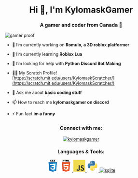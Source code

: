 <h1 align="center">Hi 👋, I'm KylomaskGamer</h1>
<h3 align="center">A gamer and coder from Canada 🍁</h3>

![gamer proof](https://gen.plancke.io/exp/KylomaskGamer.png)

- 🔭 I’m currently working on **Romulo, a 3D roblox platformer**

- 🌱 I’m currently learning **Roblox Lua**

- 🤝 I’m looking for help with **Python Discord Bot Making**

- 👨‍💻 My Scratch Profile! [https://scratch.mit.edu/users/KylomaskScratcher/](https://scratch.mit.edu/users/KylomaskScratcher/)

- 💬 Ask me about **basic coding stuff**

- 📫 How to reach me **kylomaskgamer on discord**

- ⚡ Fun fact **im a funny**

<h3 align="center">Connect with me:</h3>
<p align="center">
<a href="https://www.youtube.com/@kylomaskgamer8134" target="blank"><img align="center" src="https://raw.githubusercontent.com/rahuldkjain/github-profile-readme-generator/master/src/images/icons/Social/youtube.svg" alt="kylomaskgamer" height="30" width="40" /></a>
</p>

<h3 align="center">Languages & Tools:</h3>
<p align="center"href="https://www.w3schools.com/css/" target="_blank" rel="noreferrer"> <img src="https://raw.githubusercontent.com/devicons/devicon/master/icons/css3/css3-original-wordmark.svg" alt="css3" width="40" height="40"/> </a> <a href="https://www.w3.org/html/" target="_blank" rel="noreferrer"> <img src="https://raw.githubusercontent.com/devicons/devicon/master/icons/html5/html5-original-wordmark.svg" alt="html5" width="40" height="40"/> </a> <a href="https://developer.mozilla.org/en-US/docs/Web/JavaScript" target="_blank" rel="noreferrer"> <img src="https://raw.githubusercontent.com/devicons/devicon/master/icons/javascript/javascript-original.svg" alt="javascript" width="40" height="40"/> </a> <a href="https://www.python.org" target="_blank" rel="noreferrer"> <img src="https://raw.githubusercontent.com/devicons/devicon/master/icons/python/python-original.svg" alt="python" width="40" height="40"/> </a> <a href="https://www.sqlite.org/" target="_blank" rel="noreferrer"> <img src="https://www.vectorlogo.zone/logos/sqlite/sqlite-icon.svg" alt="sqlite" width="40" height="40"/> </a> </p>

